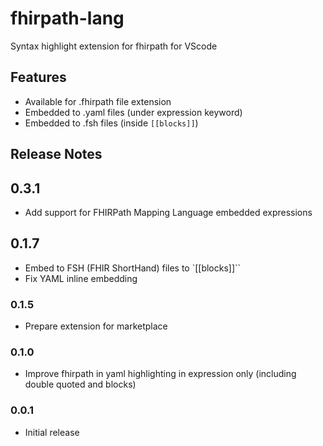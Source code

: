 # fhirpath-lang

Syntax highlight extension for fhirpath for VScode

## Features

- Available for .fhirpath file extension
- Embedded to .yaml files (under expression keyword)
- Embedded to .fsh files (inside `[[blocks]]`)

## Release Notes


## 0.3.1

- Add support for FHIRPath Mapping Language embedded expressions

## 0.1.7

- Embed to FSH (FHIR ShortHand) files to `[[blocks]]``
- Fix YAML inline embedding

### 0.1.5

- Prepare extension for marketplace

### 0.1.0

- Improve fhirpath in yaml highlighting in expression only (including double quoted and blocks)

### 0.0.1

- Initial release
